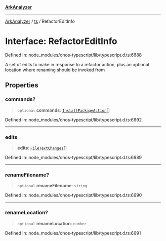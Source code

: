 [**ArkAnalyzer**](../../../../README.md)

***

[ArkAnalyzer](../../../../globals.md) / [ts](../README.md) / RefactorEditInfo

# Interface: RefactorEditInfo

Defined in: node\_modules/ohos-typescript/lib/typescript.d.ts:6688

A set of edits to make in response to a refactor action, plus an optional
location where renaming should be invoked from

## Properties

### commands?

> `optional` **commands**: [`InstallPackageAction`](InstallPackageAction.md)[]

Defined in: node\_modules/ohos-typescript/lib/typescript.d.ts:6692

***

### edits

> **edits**: [`FileTextChanges`](FileTextChanges.md)[]

Defined in: node\_modules/ohos-typescript/lib/typescript.d.ts:6689

***

### renameFilename?

> `optional` **renameFilename**: `string`

Defined in: node\_modules/ohos-typescript/lib/typescript.d.ts:6690

***

### renameLocation?

> `optional` **renameLocation**: `number`

Defined in: node\_modules/ohos-typescript/lib/typescript.d.ts:6691
